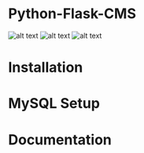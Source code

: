 # Python-Flask-CMS
![alt text](https://raw.githubusercontent.com/KingCobra2018/Python-Flask-CMS/master/static/dashboard.png)
![alt text](https://raw.githubusercontent.com/KingCobra2018/Python-Flask-CMS/master/static/index.png)
![alt text](https://raw.githubusercontent.com/KingCobra2018/Python-Flask-CMS/master/static/register.png)

# Installation

# MySQL Setup

# Documentation
